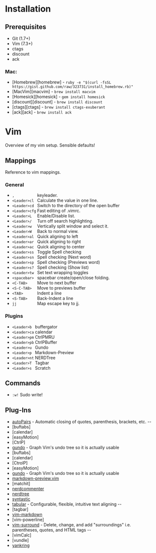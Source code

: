 # Installation

## Prerequisites

- Git (1.7+)
- Vim (7.3+)
- ctags
- discount
- ack

### Mac:

- [Homebrew][homebrew] - `ruby -e "$(curl -fsSL https://gist.github.com/raw/323731/install_homebrew.rb)"`
- [MacVim][macvim] - `brew install macvim`
- [Homesick][homesick] - `gem install homesick`
- [discount][discount] - `brew install discount`
- [ctags][ctags] - `brew install ctags-exuberant`
- [ack][ack] - `brew install ack`

# Vim

Overview of my vim setup. Sensible defaults!

## Mappings

Reference to vim mappings.

### General

- ` ,           ` keyleader.
- ` <Leader>cl  ` Calculate the value in one line.
- ` <Leader>cd  ` Switch to the directory of the open buffer
- ` <Leader>cfg ` Fast editing of .vimrc.
- ` <Leader>L   ` Enable/Disable list.
- ` <Leader>/   ` Turn off search highlighting.
- ` <Leader>w   ` Vertically split window and select it.
- ` <Leader>W   ` Back to normal view.
- ` <Leader>al  ` Quick aligning to left
- ` <Leader>ar  ` Quick aligning to right
- ` <Leader>ac  ` Quick aligning to center
- ` <Leader>ss  ` Toggle Spell checking
- ` <Leader>sn  ` Spell checking (Next word)
- ` <Leader>sp  ` Spell checking (Previews word)
- ` <Leader>s?  ` Spell checking (Show list)
- ` <Leader>tw  ` Set text wrapping toggles
- ` <spacebar>  ` spacebar create/open/close folding.
- ` <C-TAB>     ` Move to next buffer
- ` <S-C-TAB>   ` Move to previews buffer
- ` <TAB>       ` Indent a line
- ` <S-TAB>     ` Back-Indent a line
- ` jj          ` Map escape key to jj.

### Plugins

- ` <Leader>b  ` buffergator
- ` <Leader>ca ` calendar
- ` <Leader>pm ` CtrlPMRU
- ` <Leader>pb ` CtrlPBuffer
- ` <Leader>u  ` Gundo
- ` <Leader>p  ` Markdown-Preview
- ` <Leader>nt ` NERDTree
- ` <Leader>T  ` Tagbar
- ` <Leader>s  ` Scratch

## Commands

- `:w!` Sudo write!

## Plug-Ins

- [autoPairs](https://github.com/jiangmiao/auto-pairs) - Automatic closing of quotes, parenthesis, brackets, etc. \-\-
- [buftabs]
- [calendar]
- [easyMotion]
- [CtrlP]
- [gundo](https://github.com/vim-scripts/Gundo/blob/master/doc/gundo.txt) - Graph Vim's undo tree so it is actually usable
- [buftabs]
- [calendar]
- [CtrolP]
- [easyMotion]
- [gundo](https://github.com/vim-scripts/Gundo/blob/master/doc/gundo.txt) - Graph Vim's undo tree so it is actually usable
- [markdown-preview.vim](https://github.com/mkitt/markdown-preview.vim/blob/master/doc/markdown-preview.txt)
- [matchit]
- [nerdcommenter](https://github.com/scrooloose/nerdcommenter/blob/master/doc/NERD_commenter.txt)
- [nerdtree](https://github.com/scrooloose/nerdtree/blob/master/doc/NERD_tree.txt)
- [syntastic](https://github.com/scrooloose/syntastic/blob/master/doc/syntastic.txt)
- [tabular](https://github.com/godlygeek/tabular/blob/master/doc/Tabular.txt) - Configurable, flexible, intuitive text aligning \-\-
- [tagbar]
- [vim-markdown](https://github.com/tpope/vim-markdown)
- [vim-powerline]
- [vim-surround](https://github.com/tpope/vim-surround/blob/master/doc/surround.txt) - Delete, change, and add "surroundings" i.e. parentheses, quotes, and HTML tags \-\-
- [vimCalc]
- [vundle]
- [yankring](https://github.com/chrismetcalf/vim-yankring/blob/master/doc/yankring.txt)

